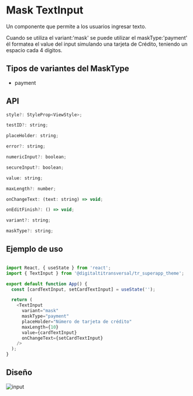 # Mask TextInput

Un componente que permite a los usuarios ingresar texto.

Cuando se utiliza el variant:'mask' se puede utilizar el maskType:'payment' él formatea el value del input simulando una tarjeta de
Crédito, teniendo un espacio cada 4 dígitos.

## Tipos de variantes del MaskType

-  payment


## API
```js
style?: StyleProp<ViewStyle>;

testID?: string;

placeHolder: string;

error?: string;

numericInput?: boolean;

secureInput?: boolean;

value: string;

maxLength?: number;

onChangeText: (text: string) => void;

onEditFinish?: () => void;

variant?: string;

maskType?: string;

```

## Ejemplo de uso

```js

import React, { useState } from 'react';
import { TextInput } from '@digitaltitransversal/tr_superapp_theme';

export default function App() {
  const [cardTextInput, setCardTextInput] = useState('');

  return (
    <TextInput
      variant="mask"
      maskType="payment"
      placeHolder="Número de tarjeta de crédito"
      maxLength={10}
      value={cardTextInput}
      onChangeText={setCardTextInput}
    />
  );
}
````

## Diseño

![input](/docs/images/input-mask-payment.png)
